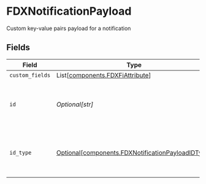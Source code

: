 # FDXNotificationPayload

Custom key-value pairs payload for a notification


## Fields

| Field                                                                                                        | Type                                                                                                         | Required                                                                                                     | Description                                                                                                  |
| ------------------------------------------------------------------------------------------------------------ | ------------------------------------------------------------------------------------------------------------ | ------------------------------------------------------------------------------------------------------------ | ------------------------------------------------------------------------------------------------------------ |
| `custom_fields`                                                                                              | List[[components.FDXFiAttribute](../../models/components/fdxfiattribute.md)]                                 | :heavy_minus_sign:                                                                                           | N/A                                                                                                          |
| `id`                                                                                                         | *Optional[str]*                                                                                              | :heavy_minus_sign:                                                                                           | ID for the origination entity related to the notification                                                    |
| `id_type`                                                                                                    | [Optional[components.FDXNotificationPayloadIDType]](../../models/components/fdxnotificationpayloadidtype.md) | :heavy_minus_sign:                                                                                           | Type of entity causing origination of a notification                                                         |